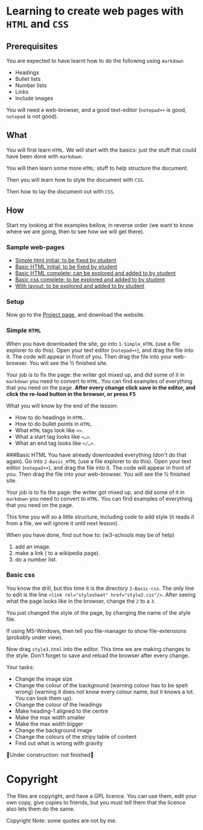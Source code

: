# Learning to create web pages with `HTML` and `CSS`

## Prerequisites
You are expected to have learnt how to do the following using `markdown`

* Headings
* Bullet lists
* Number lists
* Links
* Include images

You will need a web-browser, and a good text-editor (`notepad++` is good, `notepad` is not good).

## What
You will first learn `HTML`. We will start with the basics: just the stuff that could have been done with `markdown`.

You will then learn some more `HTML`: stuff to help structure the document.

Then you will learn how to style the document with `CSS`.

Then how to lay the document out with `CSS`.

## How

Start my looking at the examples bellow, in reverse order (we want to know where we are going, then to see how we will get there).

### Sample web-pages
* [Simple html initial: to be fixed by student](1-Simple_HTML/page.html)
* [Basic HTML initial: to be fixed by student](2-Basic-HTML/page.html)
* [Basic HTML complete: can be explored and added to by student](2-Basic-HTML/complete-page.html)
* [Basic css complete: to be explored and added to by student ](3-Basic-css/complete-page.html)
* [With layout: to be explored and added to by student](4-web-layout/web-layout.html)

### Setup
Now go to the [Project page](https://github.com/richard-delorenzi/web-site-design), and download the website.

### Simple `HTML`
When you have downloaded the site, go into `1-Simple_HTML` (use a file explorer to do this). Open your text editor (`notepad++`), and drag the file into it. The code will appear in front of you. Then drag the file into your web-browser. You will see the ½ finished site. 

Your job is to fix the page: the writer got mixed up, and did some of it in `markdown` you need to convert to `HTML`. You can find examples of everything that you need on the page. **After every change click save in the editor, and click the re-load button in the browser, or press <kbd>F5</kbd>** 

What you will know by the end of the lesson:

* How to do headings in `HTML`.
* How to do bullet points in `HTML`.
* What `HTML` tags look like `<>`.
* What a start tag looks like `<…>`.
* What an end tag looks like `</…>`.

###Basic HTML
You have already downloaded everything (don't do that again).
Go into `2-Basic_HTML` (use a file explorer to do this). Open your text editor (`notepad++`), and drag the file into it. The code will appear in front of you. Then drag the file into your web-browser. You will see the ½ finished site.

Your job is to fix the page: the writer got mixed up, and did some of it in `markdown` you need to convert to `HTML`. You can find examples of everything that you need on the page.

This time you will so a little structure, including code to add style (it reads it from a file, we will ignore it until next lesson).

When you have done, find out how to: (w3-schools may be of help)

1. add an image.
1. make a link ( to a wikipedia page).
1. do a number list.

### Basic css
You know the drill, but this time it is the directory `3-Basic-css`.
The only line to edit is the line `<link rel="stylesheet" href="style2.css"/>`. After seeing what the page looks like in the browser, change the `2` to a `3`.

You just changed the style of the page, by changing the name of the style file.

If using MS-Windows, then tell you file-manager to show file-extensions (probably under view).

Now drag `style3.html` into the editor. This time we are making changes to the style. Don't forget to save and reload the browser after every change.

Your tasks:

* Change the image size
* Change the colour of the background (warning colour has to be spelt wrong) (warning it does not know every colour name, but it knows a lot. You can look them up).
* Change the colour of the headings
* Make heading-1 aligned to the centre
* Make the max width smaller
* Make the max width bigger
* Change the background image
* Change the colours of the stripy table of content
* Find out what is wrong with gravity


🚧Under construction: not finished🚧

# Copyright
The files are copyright, and have a GPL licence. You can use them, edit your own copy, give copies to friends, but you must tell them that the licence also lets them do the same.

Copyright Note: some quotes are not by me.
